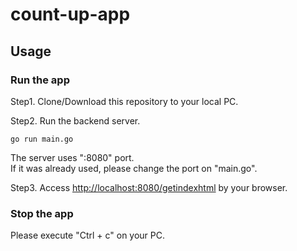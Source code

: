 # count-up-app

## Usage
### Run the app
Step1. Clone/Download this repository to your local PC.  
  
Step2. Run the backend server.
```
go run main.go
```

The server uses ":8080" port.  
If it was already used, please change the port on "main.go".    
  
Step3. Access <a href="http://localhost:8080/getindexhtml">http://localhost:8080/getindexhtml</a> by your browser.

### Stop the app
Please execute "Ctrl + c" on your PC.
